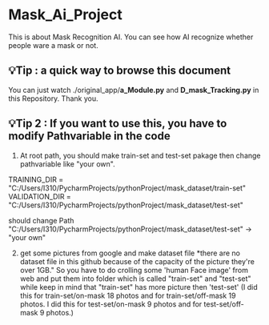# Mask_Ai_Project
This is about Mask Recognition AI. You can see how AI recognize whether people ware a mask or not.

## **💡Tip : a quick way to browse this document**


You can just watch ./original_app/**a_Module.py** and **D_mask_Tracking.py** in this Repository. Thank you.


## **💡Tip 2 : If you want to use this, you have to modify Pathvariable in the code**


1) At root path, you should make train-set and test-set pakage then change pathvariable like "your own".

TRAINING_DIR = "C:/Users/I310/PycharmProjects/pythonProject/mask_dataset/train-set"
VALIDATION_DIR = "C:/Users/I310/PycharmProjects/pythonProject/mask_dataset/test-set"

should change Path "C:/Users/I310/PycharmProjects/pythonProject/mask_dataset/test-set" -> "your own"


2) get some pictures from google and make dataset file
*there are no dataset file in this github because of the capacity of the picture they're over 1GB."
So you have to do crolling some 'human Face image' from web and put them into folder which is called "train-set" and "test-set"
while keep in mind that "train-set" has more picture then 'test-set'
(I did this for train-set/on-mask 18 photos and for train-set/off-mask 19 photos. 
I did this for test-set/on-mask 9 photos and for test-set/off-mask 9 photos.)
